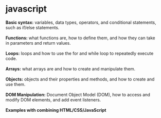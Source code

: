# javascript

**Basic syntax:** variables, data types, operators, and conditional statements, such as if/else statements.<br/><br/>
**Functions:** what functions are, how to define them, and how they can take in parameters and return values.<br/><br/>
**Loops:** loops and how to use the for and while loop to repeatedly execute code.<br/><br/>
**Arrays:** what arrays are and how to create and manipulate them.<br/><br/>
**Objects:** objects and their properties and methods, and how to create and use them.<br/><br/>
**DOM Manipulation:** Document Object Model (DOM), how to access and modify DOM elements, and add event listeners.<br/><br/>
**Examples with combining HTML/CSS/JavaScript**
